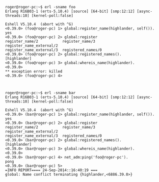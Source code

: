     roger@roger-pc:~$ erl -sname foo
    Erlang R16B03-1 (erts-5.10.4) [source] [64-bit] [smp:12:12] [async-threads:10] [kernel-poll:false]
    
    Eshell V5.10.4  (abort with ^G)
    <0.39.0> (foo@roger-pc) 1> global:register_name(highlander, self()).
    yes
    <0.39.0> (foo@roger-pc) 2> global:register
    register_name/2           register_name/3           register_name_external/2  
    register_name_external/3  registered_names/0        
    <0.39.0> (foo@roger-pc) 2> global:registered_names().
    [highlander]
    <0.39.0> (foo@roger-pc) 3> global:whereis_name(highlander).
    <0.39.0>
    ** exception error: killed 
    <0.39.0> (foo@roger-pc) 4> 
    
    
    
    roger@roger-pc:~$ erl -sname bar
    Erlang R16B03-1 (erts-5.10.4) [source] [64-bit] [smp:12:12] [async-threads:10] [kernel-poll:false]
    
    Eshell V5.10.4  (abort with ^G)
    <0.39.0> (bar@roger-pc) 1> global:register_name(highlander, self()).
    yes
    <0.39.0> (bar@roger-pc) 2> global:register  
    register_name/2           register_name/3           register_name_external/2  
    register_name_external/3  registered_names/0        
    <0.39.0> (bar@roger-pc) 2> global:registered_names().
    [highlander]
    <0.39.0> (bar@roger-pc) 3> global:whereis_name(highlander).
    <0.39.0>
    <0.39.0> (bar@roger-pc) 4> net_adm:ping('foo@roger-pc').
    pong
    <0.39.0> (bar@roger-pc) 5> 
    =INFO REPORT==== 24-Sep-2014::16:40:19 ===
    global: Name conflict terminating {highlander,<6886.39.0>}
    

